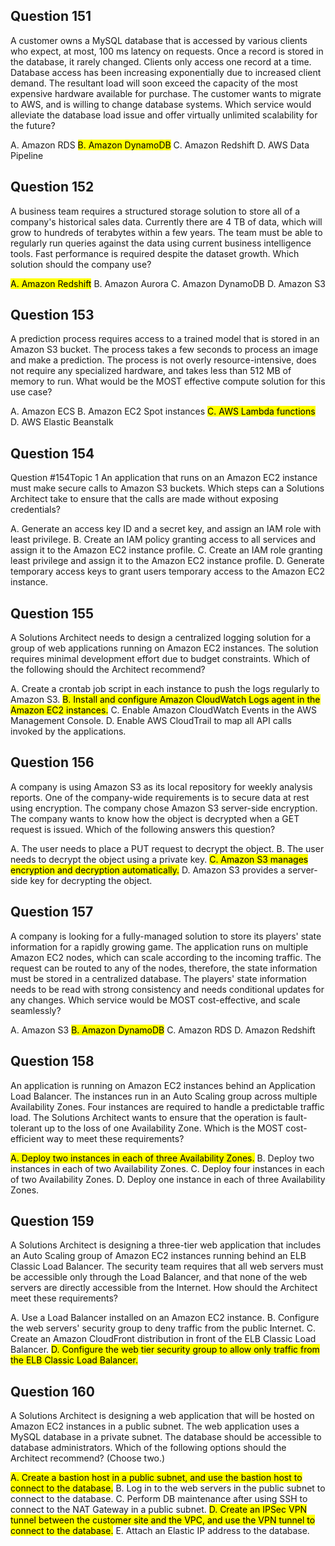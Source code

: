 ## Question 151
A customer owns a MySQL database that is accessed by various clients who expect, at most, 100 ms latency on requests. Once a record is stored in the database, it rarely changed. Clients only access one record at a time.
Database access has been increasing exponentially due to increased client demand. The resultant load will soon exceed the capacity of the most expensive hardware available for purchase. The customer wants to migrate to AWS, and is willing to change database systems.
Which service would alleviate the database load issue and offer virtually unlimited scalability for the future?

A. Amazon RDS
<mark>B. Amazon DynamoDB</mark>
C. Amazon Redshift
D. AWS Data Pipeline

## Question 152
A business team requires a structured storage solution to store all of a company's historical sales data. Currently there are 4 TB of data, which will grow to hundreds of terabytes within a few years. The team must be able to regularly run queries against the data using current business intelligence tools. Fast performance is required despite the dataset growth.
Which solution should the company use?

<mark>A. Amazon Redshift</mark>
B. Amazon Aurora
C. Amazon DynamoDB
D. Amazon S3

## Question 153
A prediction process requires access to a trained model that is stored in an Amazon S3 bucket. The process takes a few seconds to process an image and make a prediction. The process is not overly resource-intensive, does not require any specialized hardware, and takes less than 512 MB of memory to run.
What would be the MOST effective compute solution for this use case?

A. Amazon ECS
B. Amazon EC2 Spot instances
<mark>C. AWS Lambda functions</mark>
D. AWS Elastic Beanstalk

## Question 154
Question #154Topic 1
An application that runs on an Amazon EC2 instance must make secure calls to Amazon S3 buckets.
Which steps can a Solutions Architect take to ensure that the calls are made without exposing credentials?

A. Generate an access key ID and a secret key, and assign an IAM role with least privilege.
B. Create an IAM policy granting access to all services and assign it to the Amazon EC2 instance profile.
C. Create an IAM role granting least privilege and assign it to the Amazon EC2 instance profile.
D. Generate temporary access keys to grant users temporary access to the Amazon EC2 instance.

## Question 155
A Solutions Architect needs to design a centralized logging solution for a group of web applications running on Amazon EC2 instances. The solution requires minimal development effort due to budget constraints.
Which of the following should the Architect recommend?

A. Create a crontab job script in each instance to push the logs regularly to Amazon S3.
<mark>B. Install and configure Amazon CloudWatch Logs agent in the Amazon EC2 instances.</mark>
C. Enable Amazon CloudWatch Events in the AWS Management Console.
D. Enable AWS CloudTrail to map all API calls invoked by the applications.

## Question 156
A company is using Amazon S3 as its local repository for weekly analysis reports. One of the company-wide requirements is to secure data at rest using encryption. The company chose Amazon S3 server-side encryption. The company wants to know how the object is decrypted when a GET request is issued.
Which of the following answers this question?

A. The user needs to place a PUT request to decrypt the object.
B. The user needs to decrypt the object using a private key.
<mark>C. Amazon S3 manages encryption and decryption automatically.</mark>
D. Amazon S3 provides a server-side key for decrypting the object.

## Question 157
A company is looking for a fully-managed solution to store its players' state information for a rapidly growing game. The application runs on multiple Amazon EC2 nodes, which can scale according to the incoming traffic. The request can be routed to any of the nodes, therefore, the state information must be stored in a centralized database. The players' state information needs to be read with strong consistency and needs conditional updates for any changes.
Which service would be MOST cost-effective, and scale seamlessly?

A. Amazon S3
<mark>B. Amazon DynamoDB</mark>
C. Amazon RDS
D. Amazon Redshift

## Question 158
An application is running on Amazon EC2 instances behind an Application Load Balancer. The instances run in an Auto Scaling group across multiple Availability
Zones. Four instances are required to handle a predictable traffic load. The Solutions Architect wants to ensure that the operation is fault-tolerant up to the loss of one Availability Zone.
Which is the MOST cost-efficient way to meet these requirements?

<mark>A. Deploy two instances in each of three Availability Zones.</mark>
B. Deploy two instances in each of two Availability Zones.
C. Deploy four instances in each of two Availability Zones.
D. Deploy one instance in each of three Availability Zones.

## Question 159
A Solutions Architect is designing a three-tier web application that includes an Auto Scaling group of Amazon EC2 instances running behind an ELB Classic Load
Balancer. The security team requires that all web servers must be accessible only through the Load Balancer, and that none of the web servers are directly accessible from the Internet.
How should the Architect meet these requirements?

A. Use a Load Balancer installed on an Amazon EC2 instance.
B. Configure the web servers' security group to deny traffic from the public Internet.
C. Create an Amazon CloudFront distribution in front of the ELB Classic Load Balancer.
<mark>D. Configure the web tier security group to allow only traffic from the ELB Classic Load Balancer.</mark>

## Question 160
A Solutions Architect is designing a web application that will be hosted on Amazon EC2 instances in a public subnet. The web application uses a MySQL database in a private subnet. The database should be accessible to database administrators.
Which of the following options should the Architect recommend? (Choose two.)

<mark>A. Create a bastion host in a public subnet, and use the bastion host to connect to the database.</mark>
B. Log in to the web servers in the public subnet to connect to the database.
C. Perform DB maintenance after using SSH to connect to the NAT Gateway in a public subnet.
<mark>D. Create an IPSec VPN tunnel between the customer site and the VPC, and use the VPN tunnel to connect to the database.</mark>
E. Attach an Elastic IP address to the database.
